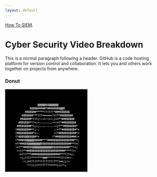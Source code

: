 ```yaml
---
layout: default
---
```




[How To SIEM](./another-page.html).





# Cyber Security Video Breakdown

This is a normal paragraph following a header. GitHub is a code hosting platform for version control and collaboration. It lets you and others work together on projects from anywhere.


### Donut

![DONUT](donut.gif)
